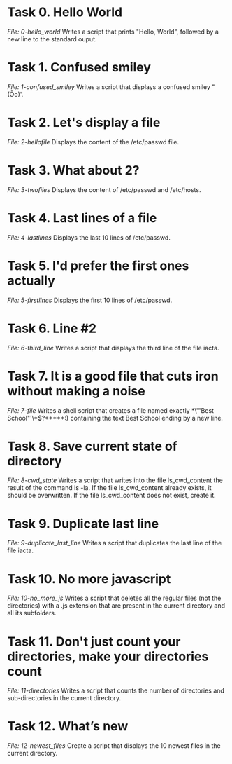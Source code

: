 # Task 0. Hello World
*File: 0-hello_world*
Writes a script that prints "Hello, World", followed by a new line to the standard ouput.
# Task 1. Confused smiley
*File: 1-confused_smiley*
Writes a script that displays a confused smiley "(Ôo)'.
# Task 2. Let's display a file
*File: 2-hellofile*
Displays the content of the /etc/passwd file.
# Task 3. What about 2?
*File: 3-twofiles*
Displays the content of /etc/passwd and /etc/hosts.
# Task 4. Last lines of a file
*File: 4-lastlines*
Displays the last 10 lines of /etc/passwd.
# Task 5. I'd prefer the first ones actually
*File: 5-firstlines*
Displays the first 10 lines of /etc/passwd.
# Task 6. Line #2
*File: 6-third_line*
Writes a script that displays the third line of the file iacta.
# Task 7. It is a good file that cuts iron without making a noise
*File: 7-file*
Writes a shell script that creates a file named exactly \*\\'"Best School"\'\\*$\?\*\*\*\*\*:) containing the text Best School ending by a new line.
# Task 8. Save current state of directory
*File: 8-cwd_state*
Writes a script that writes into the file ls_cwd_content the result of the command ls -la. If the file ls_cwd_content already exists, it should be overwritten. If the file ls_cwd_content does not exist, create it.
# Task 9. Duplicate last line
*File: 9-duplicate_last_line*
Writes a script that duplicates the last line of the file iacta.
# Task 10. No more javascript
*File: 10-no_more_js*
Writes a script that deletes all the regular files (not the directories) with a .js extension that are present in the current directory and all its subfolders.
# Task 11. Don't just count your directories, make your directories count
*File: 11-directories*
Writes a script that counts the number of directories and sub-directories in the current directory.
# Task 12. What’s new
*File: 12-newest_files*
Create a script that displays the 10 newest files in the current directory.

